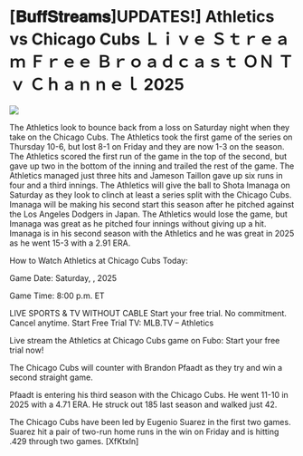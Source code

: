 # [𝐁𝐮𝐟𝐟𝐒𝐭𝐫𝐞𝐚𝐦𝐬]UPDATES!] Athletics vs Chicago Cubs Ｌｉｖｅ Ｓｔｒｅａｍ Ｆｒｅｅ Ｂｒｏａｄｃａｓｔ ＯＮ Ｔｖ Ｃｈａｎｎｅｌ  2025  
  
  
[![](https://i.imgur.com/qSNzIqt.png)](https://movie.rssnews.media/mufEwnHx.php)  
  
The Athletics look to bounce back from a loss on Saturday night when they take on the Chicago Cubs. The Athletics took the first game of the series on Thursday 10-6, but lost 8-1 on Friday and they are now 1-3 on the season. The Athletics scored the first run of the game in the top of the second, but gave up two in the bottom of the inning and trailed the rest of the game. The Athletics managed just three hits and Jameson Taillon gave up six runs in four and a third innings. The Athletics will give the ball to Shota Imanaga on Saturday as they look to clinch at least a series split with the Chicago Cubs. Imanaga will be making his second start this season after he pitched against the Los Angeles Dodgers in Japan. The Athletics would lose the game, but Imanaga was great as he pitched four innings without giving up a hit. Imanaga is in his second season with the Athletics and he was great in 2025 as he went 15-3 with a 2.91 ERA.

How to Watch Athletics at Chicago Cubs Today:

Game Date: Saturday, , 2025

Game Time: 8:00 p.m. ET

LIVE SPORTS & TV WITHOUT CABLE
Start your free trial. No commitment. Cancel anytime.
Start Free Trial
TV: MLB.TV – Athletics

Live stream the Athletics at Chicago Cubs game on Fubo: Start your free trial now!

The Chicago Cubs will counter with Brandon Pfaadt as they try and win a second straight game.

Pfaadt is entering his third season with the Chicago Cubs. He went 11-10 in 2025 with a 4.71 ERA. He struck out 185 last season and walked just 42.

The Chicago Cubs have been led by Eugenio Suarez in the first two games. Suarez hit a pair of two-run home runs in the win on Friday and is hitting .429 through two games. [XfKtxln]
